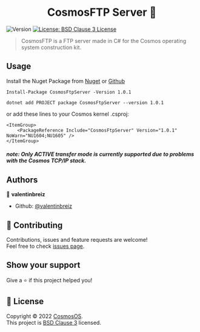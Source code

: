 ﻿<h1 align="center">CosmosFTP Server 🚀</h1>
<p>
  <img alt="Version" src="https://img.shields.io/nuget/v/CosmosFtpServer.svg" />
  <a href="https://github.com/CosmosOS/CosmosFtp/blob/main/LICENSE.txt" target="_blank">
    <img alt="License: BSD Clause 3 License" src="https://img.shields.io/badge/license-BSD License-yellow.svg" />
  </a>
</p>

> CosmosFTP is a FTP server made in C# for the Cosmos operating system construction kit.

## Usage

Install the Nuget Package from [Nuget](https://www.nuget.org/packages/CosmosFtpServer/) or [Github](https://github.com/CosmosOS/CosmosFtp/packages/1467237)

```PM
Install-Package CosmosFtpServer -Version 1.0.1
```

```PM
dotnet add PROJECT package CosmosFtpServer --version 1.0.1
```

or add these lines to your Cosmos kernel .csproj:
```
<ItemGroup>
    <PackageReference Include="CosmosFtpServer" Version="1.0.1" NoWarn="NU1604;NU1605" />
</ItemGroup>
```

##### note: Only ACTIVE transfer mode is currently supported due to problems with the Cosmos TCP/IP stack.


## Authors

👤 **valentinbreiz**

* Github: [@valentinbreiz](https://github.com/valentinbreiz)

## 🤝 Contributing

Contributions, issues and feature requests are welcome!<br />Feel free to check [issues page](https://github.com/CosmosOS/CosmosFtp/issues). 

## Show your support

Give a ⭐️ if this project helped you!

## 📝 License

Copyright © 2022 [CosmosOS](https://github.com/CosmosOS).<br />
This project is [BSD Clause 3](https://github.com/CosmosOS/CosmosFtp/blob/main/LICENSE.txt) licensed.
